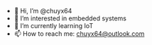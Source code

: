 - 👋 Hi, I’m @chuyx64
- 👀 I’m interested in embedded systems
- 🌱 I’m currently learning IoT
- 📫 How to reach me: chuyx64@outlook.com

<!---
chuyx64/chuyx64 is a ✨ special ✨ repository because its `README.md` (this file) appears on your GitHub profile.
You can click the Preview link to take a look at your changes.
--->
